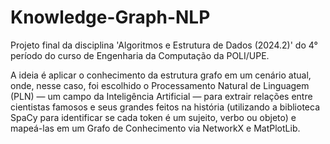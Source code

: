 # Knowledge-Graph-NLP

Projeto final da disciplina 'Algoritmos e Estrutura de Dados (2024.2)' do 4° período do curso de Engenharia da Computação da POLI/UPE.

A ideia é aplicar o conhecimento da estrutura grafo em um cenário atual, onde, nesse caso, foi escolhido o Processamento Natural de Linguagem (PLN) — um campo da Inteligência Artificial — para extrair relações entre cientistas famosos e seus grandes feitos na história (utilizando a biblioteca SpaCy para identificar se cada token é um sujeito, verbo ou objeto) e mapeá-las em um Grafo de Conhecimento via NetworkX e MatPlotLib.
